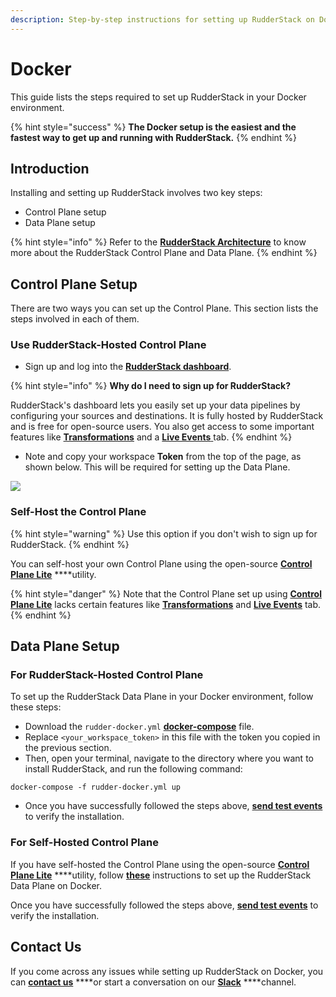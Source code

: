 ```yaml
---
description: Step-by-step instructions for setting up RudderStack on Docker.
---
```


# Docker

This guide lists the steps required to set up RudderStack in your Docker environment.

{% hint style="success" %}
**The Docker setup is the easiest and the fastest way to get up and running with RudderStack.**
{% endhint %}

## Introduction

Installing and setting up RudderStack involves two key steps:

* Control Plane setup
* Data Plane setup

{% hint style="info" %}
Refer to the [**RudderStack Architecture**](../rudderstack-architecture.md) to know more about the RudderStack Control Plane and Data Plane.
{% endhint %}

## Control Plane Setup

There are two ways you can set up the Control Plane. This section lists the steps involved in each of them.

### **Use RudderStack-Hosted Control Plane**

* Sign up and log into the [**RudderStack dashboard**](https://app.rudderlabs.com/signup).

{% hint style="info" %}
**Why do I need to sign up for RudderStack?** 

RudderStack's dashboard lets you easily set up your data pipelines by configuring your sources and destinations. It is fully hosted by RudderStack and is free for open-source users. You also get access to some important features like [**Transformations**](../../transformations/) and a [**Live Events** ](../../user-guides/how-to-guides/live-destination-event-debugger.md)tab.
{% endhint %}

* Note and copy your workspace **Token** from the top of the page, as shown below. This will be required for setting up the Data Plane.

![](../../.gitbook/assets/screen-shot-2021-07-01-at-5.36.15-pm%20%283%29%20%283%29%20%282%29%20%283%29%20%283%29%20%283%29%20%283%29%20%283%29%20%281%29%20%281%29.png)

### Self-Host the Control Plane

{% hint style="warning" %}
Use this option if you don't wish to sign up for RudderStack.
{% endhint %}

You can self-host your own Control Plane using the open-source [**Control Plane Lite**](../control-plane-lite.md) ****utility.

{% hint style="danger" %}
Note that the Control Plane set up using [**Control Plane Lite**](../control-plane-lite.md) lacks certain features like [**Transformations**](../../transformations/) and [**Live Events**](../../user-guides/how-to-guides/live-destination-event-debugger.md) tab.
{% endhint %}

## Data Plane Setup

### For **RudderStack-Hosted Control Plane**

To set up the RudderStack Data Plane in your Docker environment, follow these steps:

* Download the `rudder-docker.yml` [**docker-compose**](https://raw.githubusercontent.com/rudderlabs/rudder-server/master/rudder-docker.yml) file.
* Replace `<your_workspace_token>` in this file with the token you copied in the previous section.
* Then, open your terminal, navigate to the directory where you want to install RudderStack, and run the following command:

```text
docker-compose -f rudder-docker.yml up
```

* Once you have successfully followed the steps above, [**send test events**](sending-test-events.md) to verify the installation.

### For **Self-Hosted Control Plane**

If you have self-hosted the Control Plane using the open-source [**Control Plane Lite**](../control-plane-lite.md) ****utility, follow [**these**](https://docs.rudderstack.com/get-started/config-generator#docker) instructions to set up the RudderStack Data Plane on Docker. 

Once you have successfully followed the steps above, [**send test events**](sending-test-events.md) to verify the installation.

## Contact Us

If you come across any issues while setting up RudderStack on Docker, you can [**contact us**](mailto:%20docs@rudderstack.com) ****or start a conversation on our [**Slack**](https://rudderstack.com/join-rudderstack-slack-community) ****channel.

